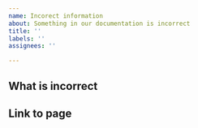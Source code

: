 ```yaml
---
name: Incorect information
about: Something in our documentation is incorrect
title: ''
labels: ''
assignees: ''

---
```


## What is incorrect

## Link to page

